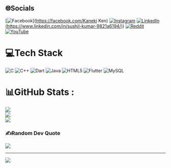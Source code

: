
## 🌐Socials
[![Facebook](https://img.shields.io/badge/Facebook-%231877F2.svg?logo=Facebook&logoColor=white)](https://facebook.com/Kaneki Ken) [![Instagram](https://img.shields.io/badge/Instagram-%23E4405F.svg?logo=Instagram&logoColor=white)](https://instagram.com/voltzylex) [![LinkedIn](https://img.shields.io/badge/LinkedIn-%230077B5.svg?logo=linkedin&logoColor=white)](https://linkedin.com/in/sushil-kumar-9821a6194)(https://www.linkedin.com/in/sushil-kumar-9821a6194/)) [![Reddit](https://img.shields.io/badge/Reddit-%23FF4500.svg?logo=Reddit&logoColor=white)](https://reddit.com/user/voltzylex) [![YouTube](https://img.shields.io/badge/YouTube-%23FF0000.svg?logo=YouTube&logoColor=white)](https://youtube.com/c/https://www.youtube.com/channel/UC8bt9d-1YtAQwN2Jxy_w4qA) 

# 💻Tech Stack
![C](https://img.shields.io/badge/c-%2300599C.svg?style=for-the-badge&logo=c&logoColor=white) ![C++](https://img.shields.io/badge/c++-%2300599C.svg?style=for-the-badge&logo=c%2B%2B&logoColor=white) ![Dart](https://img.shields.io/badge/dart-%230175C2.svg?style=for-the-badge&logo=dart&logoColor=white) ![Java](https://img.shields.io/badge/java-%23ED8B00.svg?style=for-the-badge&logo=java&logoColor=white) ![HTML5](https://img.shields.io/badge/html5-%23E34F26.svg?style=for-the-badge&logo=html5&logoColor=white) ![Flutter](https://img.shields.io/badge/Flutter-%2302569B.svg?style=for-the-badge&logo=Flutter&logoColor=white) ![MySQL](https://img.shields.io/badge/mysql-%2300f.svg?style=for-the-badge&logo=mysql&logoColor=white)
# 📊GitHub Stats :
![](https://github-readme-stats.vercel.app/api?username=voltzylex&theme=flag-india&hide_border=false&include_all_commits=false&count_private=false)<br/>
![](https://github-readme-streak-stats.herokuapp.com/?user=voltzylex&theme=flag-india&hide_border=false)<br/>
![](https://github-readme-stats.vercel.app/api/top-langs/?username=voltzylex&theme=flag-india&hide_border=false&include_all_commits=false&count_private=false&layout=compact)

### ✍️Random Dev Quote
![](https://quotes-github-readme.vercel.app/api?type=horizontal&theme=radical)

---
[![](https://visitcount.itsvg.in/api?id=voltzylex&icon=0&color=0)](https://visitcount.itsvg.in)
